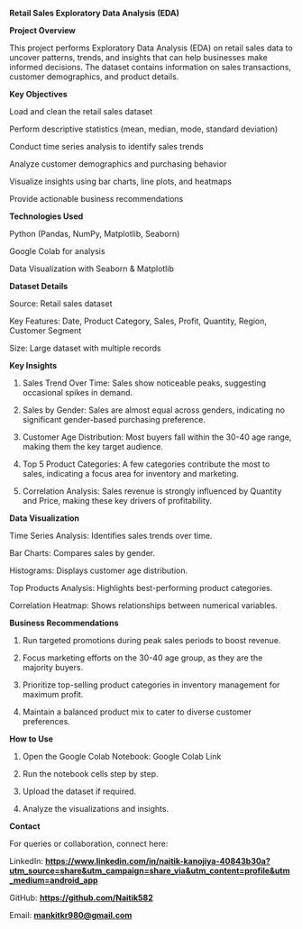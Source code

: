 **Retail Sales Exploratory Data Analysis (EDA)**

**Project Overview**

This project performs Exploratory Data Analysis (EDA) on retail sales data to uncover patterns, trends, and insights that can help businesses make informed decisions. The dataset contains information on sales transactions, customer demographics, and product details.

**Key Objectives**

Load and clean the retail sales dataset

Perform descriptive statistics (mean, median, mode, standard deviation)

Conduct time series analysis to identify sales trends

Analyze customer demographics and purchasing behavior

Visualize insights using bar charts, line plots, and heatmaps

Provide actionable business recommendations


**Technologies Used**

Python (Pandas, NumPy, Matplotlib, Seaborn)

Google Colab for analysis

Data Visualization with Seaborn & Matplotlib


**Dataset Details**

Source: Retail sales dataset

Key Features: Date, Product Category, Sales, Profit, Quantity, Region, Customer Segment

Size: Large dataset with multiple records


**Key Insights**

1. Sales Trend Over Time: Sales show noticeable peaks, suggesting occasional spikes in demand.


2. Sales by Gender: Sales are almost equal across genders, indicating no significant gender-based purchasing preference.


3. Customer Age Distribution: Most buyers fall within the 30-40 age range, making them the key target audience.


4. Top 5 Product Categories: A few categories contribute the most to sales, indicating a focus area for inventory and marketing.


5. Correlation Analysis: Sales revenue is strongly influenced by Quantity and Price, making these key drivers of profitability.



**Data Visualization**

Time Series Analysis: Identifies sales trends over time.

Bar Charts: Compares sales by gender.

Histograms: Displays customer age distribution.

Top Products Analysis: Highlights best-performing product categories.

Correlation Heatmap: Shows relationships between numerical variables.



**Business Recommendations**

1. Run targeted promotions during peak sales periods to boost revenue.


2. Focus marketing efforts on the 30-40 age group, as they are the majority buyers.


3. Prioritize top-selling product categories in inventory management for maximum profit.


4. Maintain a balanced product mix to cater to diverse customer preferences.



**How to Use**

1. Open the Google Colab Notebook: Google Colab Link


2. Run the notebook cells step by step.


3. Upload the dataset if required.


4. Analyze the visualizations and insights.



**Contact**

For queries or collaboration, connect here:

LinkedIn: **https://www.linkedin.com/in/naitik-kanojiya-40843b30a?utm_source=share&utm_campaign=share_via&utm_content=profile&utm_medium=android_app**

GitHub: **https://github.com/Naitik582**

Email: **mankitkr980@gmail.com**
